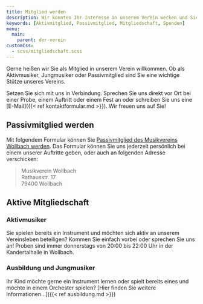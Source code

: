 ```yaml
---
title: Mitglied werden
description: Wir konnten Ihr Interesse an unserem Verein wecken und Sie wollen uns unterstützen? Hier können Sie Mitglied werden.
keywords: [Aktivmitglied, Passivmitglied, Mitgliedschaft, Spenden]
menu:
  main:
    parent: der-verein
customCss:
  - scss/mitgliedschaft.scss
---
```


Gerne heißen wir Sie als Mitglied in unserem Verein willkommen. Ob als
Aktivmusiker, Jungmusiker oder Passivmitglied sind Sie eine wichtige Stütze
unseres Vereins.

Setzen Sie sich mit uns in Verbindung. Sprechen Sie uns direkt vor Ort bei
einer Probe, einem Auftritt oder einem Fest an oder schreiben Sie uns eine
[E-Mail]({{< ref kontaktformular.md >}}). Wir freuen uns auf Sie!

<div class="row">
  <div class="side-by-side">

## Passivmitglied werden
Mit folgendem Formular können Sie
<a title="Beitrittserklärung"
    href="/files/pdf/beitrittserklaerung.pdf"
    target="_blank">Passivmitglied
  des Musikvereins Wollbach werden</a>.
Das Formular können Sie uns jederzeit persönlich bei einem unserer
Auftritte geben, oder auch an folgenden Adresse verschicken:

> Musikverein Wollbach<br />
> Rathausstr. 17<br />
> 79400 Wollbach
  </div>
  <div class="side-by-side">

## Aktive Mitgliedschaft
### Aktivmusiker
Sie spielen bereits ein Instrument und möchten sich aktiv an unserem
Vereinsleben beteiligen? Kommen Sie einfach vorbei oder sprechen Sie uns
an! Proben sind immer donnerstags von 20:00 bis 22:00 Uhr in der
Kandertalhalle in Wollbach.

### Ausbildung und Jungmusiker
Ihr Kind möchte gerne ein Instrument lernen oder spielt bereits eines
und möchte in einem Orchester spielen? [Hier finden Sie weitere
Informationen...]({{< ref ausbildung.md >}})

  </div>
</div>
